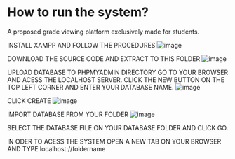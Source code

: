 # How to run the system?

A proposed grade viewing platform exclusively made for students.

INSTALL XAMPP AND FOLLOW THE PROCEDURES
![image](https://github.com/nile-xy/Online-Kiosk-for-Student-Grades-Verification-and-Inspection-/assets/99071836/61dda9a8-5fab-4510-a313-23d6b53958ee)

DOWNLOAD THE SOURCE CODE AND EXTRACT TO THIS FOLDER
![image](https://github.com/nile-xy/Online-Kiosk-for-Student-Grades-Verification-and-Inspection-/assets/99071836/8a26cbf2-1747-47be-991e-099017007933)


UPLOAD DATABASE TO PHPMYADMIN DIRECTORY
GO TO YOUR BROWSER AND ACESS THE LOCALHOST SERVER. CLICK THE NEW BUTTON ON THE TOP LEFT CORNER AND ENTER YOUR DATABASE NAME.
![image](https://github.com/nile-xy/Online-Kiosk-for-Student-Grades-Verification-and-Inspection-/assets/99071836/0f174122-4dae-4f09-abab-3196ef49f355)

CLICK CREATE
![image](https://github.com/nile-xy/Online-Kiosk-for-Student-Grades-Verification-and-Inspection-/assets/99071836/e056496e-69b4-4bbb-9148-3ae16d0be402)

IMPORT DATABASE FROM YOUR FOLDER
![image](https://github.com/nile-xy/Online-Kiosk-for-Student-Grades-Verification-and-Inspection-/assets/99071836/c9bfb16f-6f65-46f0-ba10-5b63ce59406a)

SELECT THE DATABASE FILE ON YOUR DATABASE FOLDER AND CLICK GO.

IN ODER TO ACESS THE SYSTEM OPEN A NEW TAB ON YOUR BROWSER AND TYPE localhost://foldername







